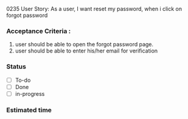 0235 User Story:  As a user, I want reset my password, when i click on forgot password <br>
### Acceptance Criteria : <br>
1. user should be able to open the forgot password page.
1. user should be able to enter his/her email for verification
### Status 
- [ ] To-do
- [ ] Done
- [ ] in-progress
### Estimated time 
